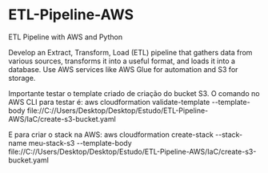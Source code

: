 # ETL-Pipeline-AWS
ETL Pipeline with AWS and Python

Develop an Extract, Transform, Load (ETL) pipeline that gathers data from various sources, transforms it into a useful format, and loads it into a database. Use AWS services like AWS Glue for automation and S3 for storage.

Importante testar o template criado de criação do bucket S3. O comando no AWS CLI para testar é:
aws cloudformation validate-template --template-body file://C://Users/Desktop/Desktop/Estudo/ETL-Pipeline-AWS/IaC/create-s3-bucket.yaml

E para criar o stack na AWS:
aws cloudformation create-stack --stack-name meu-stack-s3 --template-body file://C://Users/Desktop/Desktop/Estudo/ETL-Pipeline-AWS/IaC/create-s3-bucket.yaml
